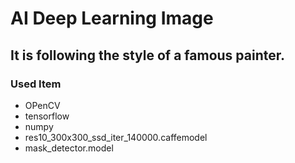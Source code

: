 # AI Deep Learning Image
## It is following the style of a famous painter.
### Used Item
- OPenCV
- tensorflow
- numpy
- res10_300x300_ssd_iter_140000.caffemodel
- mask_detector.model





